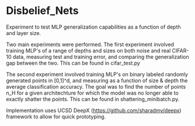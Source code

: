 # Disbelief_Nets
Experiment to test MLP generalization capabilities as a function of depth and layer size. 

Two main experiments were performed. The first experiment involved training MLP's of a range of depths and sizes on both noise and real CIFAR-10 data, measuring test and training error, and comparing the generalization gap between the two. This can be found in cifar_test.py

The second experiment involved training MLP's on binary labeled randomly generated points in [0,1]^d, and measuring as a function of size & depth the average classification accuracy. The goal was to find the number of points n_H for a given architechture for which the model was no longer able to exactly shatter the points. This can be found in shattering_minibatch.py. 

Implementation uses UCSD DeepX (https://github.com/sharadmv/deepx) framework to allow for quick prototyping.
